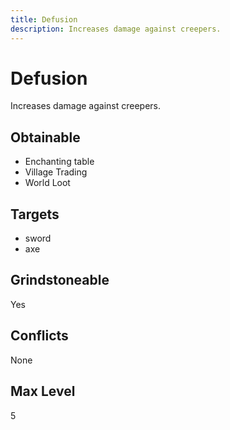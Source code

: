 ```yaml
---
title: Defusion
description: Increases damage against creepers.
---
```

# Defusion
Increases damage against creepers.
## Obtainable
- Enchanting table
- Village Trading
- World Loot
## Targets
- sword
 - axe
## Grindstoneable
Yes
## Conflicts
None
## Max Level
5
